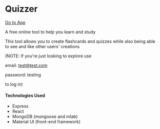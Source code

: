 # Quizzer

[Go to App](https://quizzer-tool.herokuapp.com/)

A free online tool to help you learn and study

This tool allows you to create flashcards and quizzes while also being able to see and like other users' creations 

(NOTE: If you're just looking to explore use

email: test@test.com

password: testing

to log in)

#### Technologies Used

 - Express
 - React
 - MongoDB (mongoose and mlab)
 - Material UI (front-end framework)
